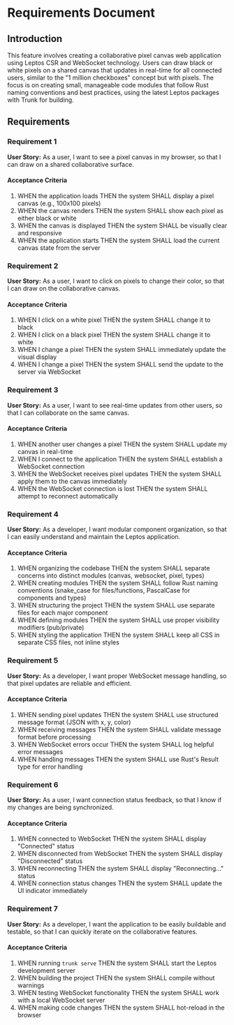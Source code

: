 # Requirements Document

## Introduction

This feature involves creating a collaborative pixel canvas web application using Leptos CSR and WebSocket technology. Users can draw black or white pixels on a shared canvas that updates in real-time for all connected users, similar to the "1 million checkboxes" concept but with pixels. The focus is on creating small, manageable code modules that follow Rust naming conventions and best practices, using the latest Leptos packages with Trunk for building.

## Requirements

### Requirement 1

**User Story:** As a user, I want to see a pixel canvas in my browser, so that I can draw on a shared collaborative surface.

#### Acceptance Criteria

1. WHEN the application loads THEN the system SHALL display a pixel canvas (e.g., 100x100 pixels)
2. WHEN the canvas renders THEN the system SHALL show each pixel as either black or white
3. WHEN the canvas is displayed THEN the system SHALL be visually clear and responsive
4. WHEN the application starts THEN the system SHALL load the current canvas state from the server

### Requirement 2

**User Story:** As a user, I want to click on pixels to change their color, so that I can draw on the collaborative canvas.

#### Acceptance Criteria

1. WHEN I click on a white pixel THEN the system SHALL change it to black
2. WHEN I click on a black pixel THEN the system SHALL change it to white
3. WHEN I change a pixel THEN the system SHALL immediately update the visual display
4. WHEN I change a pixel THEN the system SHALL send the update to the server via WebSocket

### Requirement 3

**User Story:** As a user, I want to see real-time updates from other users, so that I can collaborate on the same canvas.

#### Acceptance Criteria

1. WHEN another user changes a pixel THEN the system SHALL update my canvas in real-time
2. WHEN I connect to the application THEN the system SHALL establish a WebSocket connection
3. WHEN the WebSocket receives pixel updates THEN the system SHALL apply them to the canvas immediately
4. WHEN the WebSocket connection is lost THEN the system SHALL attempt to reconnect automatically

### Requirement 4

**User Story:** As a developer, I want modular component organization, so that I can easily understand and maintain the Leptos application.

#### Acceptance Criteria

1. WHEN organizing the codebase THEN the system SHALL separate concerns into distinct modules (canvas, websocket, pixel, types)
2. WHEN creating modules THEN the system SHALL follow Rust naming conventions (snake_case for files/functions, PascalCase for components and types)
3. WHEN structuring the project THEN the system SHALL use separate files for each major component
4. WHEN defining modules THEN the system SHALL use proper visibility modifiers (pub/private)
5. WHEN styling the application THEN the system SHALL keep all CSS in separate CSS files, not inline styles

### Requirement 5

**User Story:** As a developer, I want proper WebSocket message handling, so that pixel updates are reliable and efficient.

#### Acceptance Criteria

1. WHEN sending pixel updates THEN the system SHALL use structured message format (JSON with x, y, color)
2. WHEN receiving messages THEN the system SHALL validate message format before processing
3. WHEN WebSocket errors occur THEN the system SHALL log helpful error messages
4. WHEN handling messages THEN the system SHALL use Rust's Result type for error handling

### Requirement 6

**User Story:** As a user, I want connection status feedback, so that I know if my changes are being synchronized.

#### Acceptance Criteria

1. WHEN connected to WebSocket THEN the system SHALL display "Connected" status
2. WHEN disconnected from WebSocket THEN the system SHALL display "Disconnected" status
3. WHEN reconnecting THEN the system SHALL display "Reconnecting..." status
4. WHEN connection status changes THEN the system SHALL update the UI indicator immediately

### Requirement 7

**User Story:** As a developer, I want the application to be easily buildable and testable, so that I can quickly iterate on the collaborative features.

#### Acceptance Criteria

1. WHEN running `trunk serve` THEN the system SHALL start the Leptos development server
2. WHEN building the project THEN the system SHALL compile without warnings
3. WHEN testing WebSocket functionality THEN the system SHALL work with a local WebSocket server
4. WHEN making code changes THEN the system SHALL hot-reload in the browser